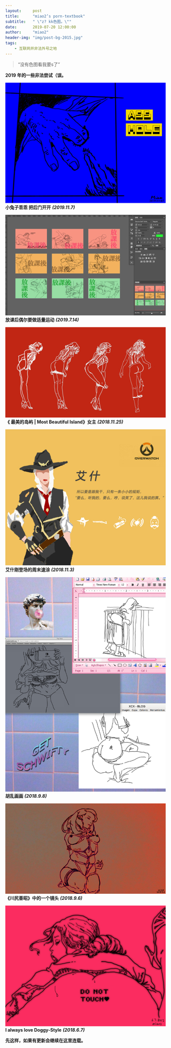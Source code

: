 ```yaml
---
layout:     post
title:      "miao2’s porn-textbook"
subtitle:   " \"z? kk色图。\""
date:       2019-07-20 12:00:00
author:     "miao2"
header-img: "img/post-bg-2015.jpg"
tags:
    - 互联网并非法外号之地
---
```


> “没有色图看我要s了”


**2019 年的一些非法尝试（误。**


![7](/img/porntextbook/5.png)
**小兔子乖乖 把后门开开** _**(2019.11.7)**_

![5](/img/porntextbook/4.png)
**放课后偶尔要做适量运动** _**(2019.7.14)**_

![2](/img/porntextbook/02.jpg)
**《 最美的岛屿 | Most Beautiful Island》女主** _**(2018.11.25)**_

![1](/img/porntextbook/1.png)
**艾什刚登场的周末速涂**   _**(2018.11.3)**_

![6](/img/porntextbook/2.png)
**胡乱画画** _**(2018.9.8)**_

![3](/img/porntextbook/1.jpg)
**《川尻善昭》中的一个镜头** _**(2018.9.6)**_

![4](/img/porntextbook/03.png)
**I always love Doggy-Style** _**(2018.6.7)**_


**先这样，如果有更新会继续在这里连载。**
